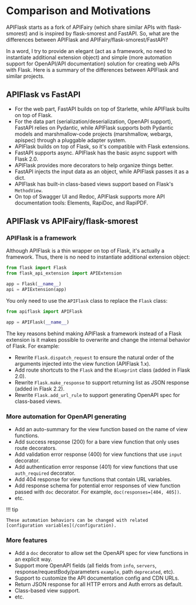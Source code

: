 # Comparison and Motivations

APIFlask starts as a fork of APIFairy (which share similar APIs with flask-smorest)
and is inspired by flask-smorest and FastAPI. So, what are the differences between
APIFlask and APIFairy/flask-smorest/FastAPI?

In a word, I try to provide an elegant (act as a framework, no need to instantiate
additional extension object) and simple (more automation support for OpenAPI/API
documentation) solution for creating web APIs with Flask. Here is a summary of the
differences between APIFlask and similar projects.


## APIFlask vs FastAPI

- For the web part, FastAPI builds on top of Starlette, while APIFlask builts on top of
  Flask.
- For the data part (serialization/deserialization, OpenAPI support), FastAPI relies
  on Pydantic, while APIFlask supports both Pydantic models and marshmallow-code projects (marshmallow, webargs, apispec) through a pluggable adapter system.
- APIFlask builds on top of Flask, so it's compatible with Flask extensions.
- FastAPI supports async. APIFlask has the basic async support with Flask 2.0.
- APIFlask provides more decorators to help organize things better.
- FastAPI injects the input data as an object, while APIFlask passes it as a dict.
- APIFlask has built-in class-based views support based on Flask's `MethodView`.
- On top of Swagger UI and Redoc, APIFlask supports more API documentation tools:
  Elements, RapiDoc, and RapiPDF.


## APIFlask vs APIFairy/flask-smorest


### APIFlask is a framework

Although APIFlask is a thin wrapper on top of Flask, it's actually a framework.
Thus, there is no need to instantiate additional extension object:

```python
from flask import Flask
from flask_api_extension import APIExtension

app = Flask(__name__)
api = APIExtension(app)
```

You only need to use the `APIFlask` class to replace the `Flask` class:

```python
from apiflask import APIFlask

app = APIFlask(__name__)
```

The key reasons behind making APIFlask a framework instead of a Flask
extension is it makes possible to overwrite and change the internal
behavior of Flask. For example:

- Rewrite `Flask.dispatch_request` to ensure the natural order of the arguments
injected into the view function (APIFlask 1.x).
- Add route shortcuts to the `Flask` and the `Blueprint` class (added in Flask 2.0).
- Rewrite `Flask.make_response` to support returning list as JSON response (added in Flask 2.2).
- Rewrite `Flask.add_url_rule` to support generating OpenAPI spec for class-based views.


### More automation for OpenAPI generating

- Add an auto-summary for the view function based on the name of view functions.
- Add success response (200) for a bare view function that only uses route decorators.
- Add validation error response (400) for view functions that use `input` decorator.
- Add authentication error response (401) for view functions that use `auth_required` decorator.
- Add 404 response for view functions that contain URL variables.
- Add response schema for potential error responses of view function passed with `doc` decorator. For example, `doc(responses=[404, 405])`.
- etc.

!!! tip

    These automation behaviors can be changed with related
    [configuration variables](/configuration).


### More features

- Add a `doc` decorator to allow set the OpenAPI spec for view functions in an explicit way.
- Support more OpenAPI fields (all fields from `info`, `servers`, response/requestBody/parameters `example`, path `deprecated`, etc).
- Support to customize the API documentation config and CDN URLs.
- Return JSON response for all HTTP errors and Auth errors as default.
- Class-based view support.
- etc.
